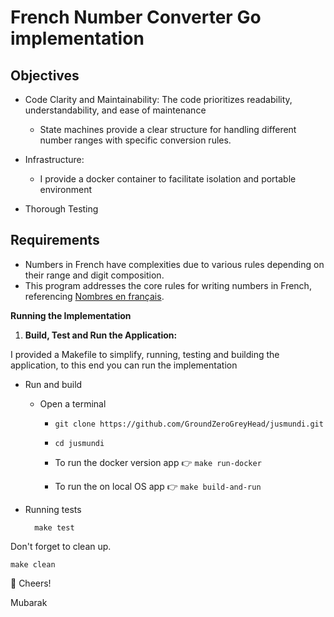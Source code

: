 # French Number Converter Go implementation

## Objectives

- Code Clarity and Maintainability: The code prioritizes readability, understandability, and ease of maintenance

  - State machines provide a clear structure for handling different number ranges with specific conversion rules.

- Infrastructure:

  - I provide a docker container to facilitate isolation and portable environment

- Thorough Testing

## Requirements

- Numbers in French have complexities due to various rules depending on their range and digit composition.
- This program addresses the core rules for writing numbers in French, referencing [Nombres en français](https://fr.wikipedia.org/wiki/Nombres_en_fran%C3%A7ais).

**Running the Implementation**

1.  **Build, Test and Run the Application:**

I provided a Makefile to simplify, running, testing and building the application, to this end you can run the implementation

- Run and build

  - Open a terminal

    - `git clone https://github.com/GroundZeroGreyHead/jusmundi.git`

    - `cd jusmundi`

    - To run the docker version app 👉 `make run-docker`
    - To run the on local OS app 👉 `make build-and-run`

- Running tests

        make test

Don't forget to clean up.

    make clean

🍻 Cheers!

Mubarak
